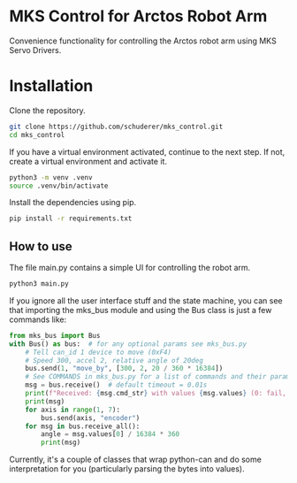 # MKS Control for Arctos Robot Arm

Convenience functionality for controlling the Arctos robot arm using
MKS Servo Drivers.

# Installation

Clone the repository.
```bash
git clone https://github.com/schuderer/mks_control.git
cd mks_control
```

If you have a virtual environment activated, continue to the next step.
If not, create a virtual environment and activate it.
```bash
python3 -m venv .venv
source .venv/bin/activate
```

Install the dependencies using pip.
```bash
pip install -r requirements.txt
```

## How to use

The file main.py contains a simple UI for controlling the robot arm.
```bash
python3 main.py
```

If you ignore all the user interface stuff and the state machine, you
can see that importing the mks_bus module and using the
Bus class is just a few commands like:
```python
from mks_bus import Bus
with Bus() as bus:  # for any optional params see mks_bus.py
    # Tell can_id 1 device to move (0xF4)
    # Speed 300, accel 2, relative angle of 20deg
    bus.send(1, "move_by", [300, 2, 20 / 360 * 16384])
    # See COMMANDS in mks_bus.py for a list of commands and their parameters
    msg = bus.receive()  # default timeout = 0.01s
    print(f"Received: {msg.cmd_str} with values {msg.values} (0: fail, 1: starting/stopping, 2: complete, 3: stopped by limit)")
    print(msg)
    for axis in range(1, 7):
        bus.send(axis, "encoder")
    for msg in bus.receive_all():
        angle = msg.values[0] / 16384 * 360
        print(msg)
```

Currently, it's a couple of classes that wrap python-can and do some
interpretation for you (particularly parsing the bytes into values).
